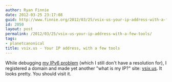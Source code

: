 ```yaml
---
author: Ryan Finnie
date: 2012-03-25 23:17:08
guid: http://www.finnie.org/2012/03/25/vsix-us-your-ip-address-with-a-few-tools/
id: 2050
layout: post
permalink: /2012/03/25/vsix-us-your-ip-address-with-a-few-tools/
tags:
- planetcanonical
title: vsix.us - Your IP address, with a few tools
---
```

While debugging [my IPv6 problem](http://www.finnie.org/2012/03/22/ios-devices-not-getting-ipv6/) (which I still don't have a resolution for), I registered a domain and made yet another "what is my IP?" site: [vsix.us](http://vsix.us/). It looks pretty. You should visit it.
